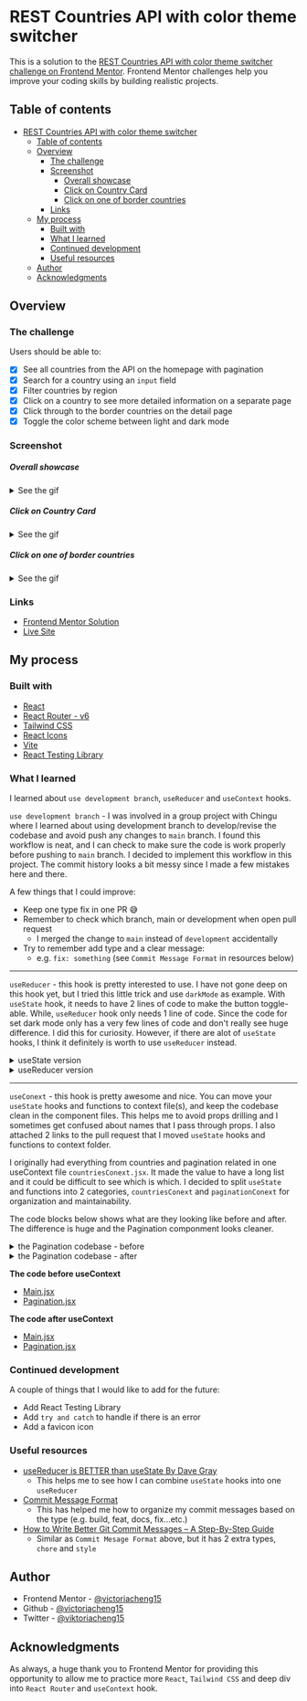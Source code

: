 # REST Countries API with color theme switcher

This is a solution to the [REST Countries API with color theme switcher challenge on Frontend Mentor](https://www.frontendmentor.io/challenges/rest-countries-api-with-color-theme-switcher-5cacc469fec04111f7b848ca). Frontend Mentor challenges help you improve your coding skills by building realistic projects. 

## Table of contents

- [REST Countries API with color theme switcher](#rest-countries-api-with-color-theme-switcher)
  - [Table of contents](#table-of-contents)
  - [Overview](#overview)
    - [The challenge](#the-challenge)
    - [Screenshot](#screenshot)
        - [Overall showcase](#overall-showcase)
        - [Click on Country Card](#click-on-country-card)
        - [Click on one of border countries](#click-on-one-of-border-countries)
    - [Links](#links)
  - [My process](#my-process)
    - [Built with](#built-with)
    - [What I learned](#what-i-learned)
    - [Continued development](#continued-development)
    - [Useful resources](#useful-resources)
  - [Author](#author)
  - [Acknowledgments](#acknowledgments)

## Overview

### The challenge

Users should be able to:

- [x] See all countries from the API on the homepage with pagination
- [x] Search for a country using an `input` field
- [x] Filter countries by region
- [x] Click on a country to see more detailed information on a separate page
- [x] Click through to the border countries on the detail page
- [x] Toggle the color scheme between light and dark mode

### Screenshot

##### Overall showcase
<details close>
<summary>See the gif</summary>

![chrome_9P6ClJGS7X](https://user-images.githubusercontent.com/35031228/192046277-d99a403e-00f0-447d-8853-8b1a519e55ef.gif)

</details>

##### Click on Country Card
<details close>
<summary>See the gif</summary>

![chrome_hPrIbgFHI8](https://user-images.githubusercontent.com/35031228/192046501-9aab5cf4-3b93-4418-99c8-82e0011d6207.gif)

</details>

##### Click on one of border countries
<details close>
<summary>See the gif</summary>

![chrome_B7hmXk7BNL](https://user-images.githubusercontent.com/35031228/192047067-c37947d5-4b7f-452c-b6dd-0b6aee68f3d6.gif)

</details>

### Links

- [Frontend Mentor Solution](https://www.frontendmentor.io/solutions/rest-countries-api-app-using-react-and-tailwind-css-UmYlY2vzaB)
- [Live Site](https://fem-rest-countries-api-vc.vercel.app/)

## My process

### Built with

- [React](https://reactjs.org/)
- [React Router - v6](https://reactrouter.com/en/v6.3.0)
- [Tailwind CSS](https://tailwindcss.com/)
- [React Icons](https://react-icons.github.io/react-icons/)
- [Vite](https://vitejs.dev/)
- [React Testing Library](https://testing-library.com/docs/react-testing-library/intro/)

### What I learned

I learned about `use development branch`, `useReducer` and `useContext` hooks.

`use development branch` - I was involved in a group project with Chingu where I learned about using development branch to develop/revise the codebase and avoid push any changes to `main` branch. I found this workflow is neat, and I can check to make sure the code is work properly before pushing to `main` branch. I decided to implement this workflow in this project. The commit history looks a bit messy since I made a few mistakes here and there.

A few things that I could improve:
- Keep one type fix in one PR 😅
- Remember to check which branch, main or development when open pull request
  - I merged the change to `main` instead of `development` accidentally
- Try to remember add type and a clear message:
  - e.g. `fix: something` (see `Commit Message Format` in resources below)

<hr>

`useReducer` - this hook is pretty interested to use. I have not gone deep on this hook yet, but I tried this little trick and use `darkMode` as example. With `useState` hook, it needs to have 2 lines of code to make the button toggle-able. While, `useReducer` hook only needs 1 line of code. Since the code for set dark mode only has a very few lines of code and don't really see huge difference. I did this for curiosity. However, if there are alot of `useState` hooks, I think it definitely is worth to use `useReducer` instead. 

<details close>
<summary>useState version</summary>

```js
const [darkMode, setDarkMode] = useState(false);
const setMode = () => setDarkMode(!darkMode);

<HeaderBar onClick={setMode} isDark={darkMode} />

// the button
<button
  type="button"
  onClick={onClick}
>
  {isDark ? <DarkTheme /> : <LightTheme />}
</button>
```
</details>

<details close>
<summary>useReducer version</summary>

```js
const [darkMode, setDarkMode] = useReducer((prevMode) => !prevMode, false);

<HeaderBar onClick={setMode} isDark={darkMode} />

// the button
<button
  type="button"
  onClick={onClick}
>
  {isDark ? <DarkTheme /> : <LightTheme />}
</button>
```
</details>

<hr>

`useConext` - this hook is pretty awesome and nice. You can move your `useState` hooks and functions to context file(s), and keep the codebase clean in the component files. This helps me to avoid props drilling and I sometimes get confused about names that I pass through props. I also attached 2 links to the pull request that I moved `useState` hooks and functions to context folder. 

I originally had everything from countries and pagination related in one useContext file `countriesConext.jsx`. It made the value to have a long list and it could be difficult to see which is which. I decided to split `useState` and functions into 2 categories, `countriesConext` and `paginationConext` for organization and maintainability.  

The code blocks below shows what are they looking like before and after. The difference is huge and the Pagination componment looks cleaner.

<details close>
<summary>the Pagination codebase - before</summary>

```js
function Pagination({ countriesPerPage, totalCountries }) {
  const {
    currentPage,
    setCurrentPage,
    startPage,
    setStartPage,
    endPage,
    setEndPage,
  } = useContext(CountriesContext);

  const totalPages = Math.ceil(totalCountries / countriesPerPage); // 21
  const pageNumbers = [...new Array(totalPages + 1).keys()].slice(1);
  const currentPages = pageNumbers.slice(startPage, endPage);

  const handleNext = (page) => {
    const FIVE = currentPages.length;
    const condition = page <= Math.floor(FIVE / 2);
    if (condition) {
      setCurrentPage(page + 1);
      setStartPage(0);
      setEndPage(5);
    } else {
      setCurrentPage(page >= totalPages ? totalPages : page + 1);
      setStartPage(page >= totalPages - 2 ? totalPages - 5 : startPage + 1);
      setEndPage(page >= totalPages ? totalPages : endPage + 1);
    }
  };

  const handlePrev = (page) => {
    const condition = page > totalPages - 2;
    if (condition) {
      setCurrentPage(page - 1);
      setStartPage(condition ? totalPages - 5 : startPage - 1);
      setEndPage(condition ? totalPages : endPage - 1);
    } else {
      setCurrentPage(page <= 1 ? 1 : page - 1);
      setStartPage(startPage <= 0 ? 0 : startPage - 1);
      setEndPage(endPage <= 5 ? 5 : endPage - 1);
    }
  };

  return (
    <section className="flex items-center justify-center gap-4">
       {/* ....... */}
    </section>
  );
}
```

</details>

<details close>
<summary>the Pagination codebase - after</summary>

```js
function Pagination() {
  const { currentPage, displayPages, handleNext, handlePrev } =
    useContext(PaginationContext);

  return (
    <section className="flex items-center justify-center gap-4">
      {/* ....... */}
    </section>
  );
}
```

</details>

**The code before useContext**

- [Main.jsx](https://github.com/victoriacheng15/fem-rest-countries-api/blob/c59f8d73045adb4409d4dce531dfaa2c67c7ae96/src/componments/main/Main.jsx)
- [Pagination.jsx](https://github.com/victoriacheng15/fem-rest-countries-api/blob/c59f8d73045adb4409d4dce531dfaa2c67c7ae96/src/componments/pagination/Pagination.jsx)

**The code after useContext**

- [Main.jsx](https://github.com/victoriacheng15/fem-rest-countries-api/blob/main/src/componments/Main/index.jsx)
- [Pagination.jsx](https://github.com/victoriacheng15/fem-rest-countries-api/blob/main/src/componments/Pagination/index.jsx)

### Continued development

A couple of things that I would like to add for the future:
-  Add React Testing Library
-  Add `try and catch` to handle if there is an error
-  Add a favicon icon

### Useful resources

- [useReducer is BETTER than useState By Dave Gray](https://www.youtube.com/watch?v=26ogBZXeBwc&list=PL0Zuz27SZ-6PSdiQpSxO9zxvB0ns6m3ta&index=4&t=3s) 
  - This helps me to see how I can combine `useState` hooks into one `useReducer`
- [Commit Message Format](https://github.com/angular/angular/blob/main/CONTRIBUTING.md#commit)
  - This has helped me how to organize my commit messages based on the type (e.g. build, feat, docs, fix...etc.)
- [How to Write Better Git Commit Messages – A Step-By-Step Guide](https://www.freecodecamp.org/news/how-to-write-better-git-commit-messages/)
  - Similar as `Commit Mesage Format` above, but it has 2 extra types, `chore` and `style`


## Author

- Frontend Mentor - [@victoriacheng15](https://www.frontendmentor.io/profile/victoriacheng15)
- Github - [@victoriacheng15](https://github.com/victoriacheng15)
- Twitter - [@viktoriacheng15](https://twitter.com/viktoriacheng15)



## Acknowledgments

As always, a huge thank you to Frontend Mentor for providing this opportunity to allow me to practice more `React`, `Tailwind CSS` and deep div into `React Router` and `useContext` hook.

